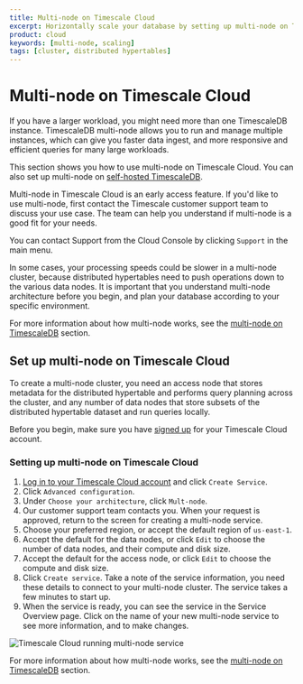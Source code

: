 ```yaml
---
title: Multi-node on Timescale Cloud
excerpt: Horizontally scale your database by setting up multi-node on Timescale Cloud
product: cloud
keywords: [multi-node, scaling]
tags: [cluster, distributed hypertables]
---
```


# Multi-node on Timescale Cloud

If you have a larger workload, you might need more than one TimescaleDB
instance. TimescaleDB multi-node allows you to run and manage multiple
instances, which can give you faster data ingest, and more responsive and
efficient queries for many large workloads.

This section shows you how to use multi-node on Timescale Cloud. You can also
set up multi-node on [self-hosted TimescaleDB][multinode-timescaledb].

<highlight type="important">
Multi-node in Timescale Cloud is an early access feature. If you'd like to use
multi-node, first contact the Timescale customer support team to discuss your
use case. The team can help you understand if multi-node is a good fit for your
needs.

You can contact Support from the Cloud Console by clicking `Support` in the main
menu.
</highlight>

<highlight type="important">
In some cases, your processing speeds could be slower in a multi-node cluster,
because distributed hypertables need to push operations down to the various data
nodes. It is important that you understand multi-node architecture before you
begin, and plan your database according to your specific environment.
</highlight>

For more information about how multi-node works, see the
[multi-node on TimescaleDB][multinode-timescaledb] section.

## Set up multi-node on Timescale Cloud

To create a multi-node cluster, you need an access node that stores metadata
for the distributed hypertable and performs query planning across the cluster,
and any number of data nodes that store subsets of the distributed hypertable
dataset and run queries locally.

Before you begin, make sure you have [signed up][cloud-signup] for your
Timescale Cloud account.

<procedure>

### Setting up multi-node on Timescale Cloud

1.  [Log in to your Timescale Cloud account][cloud-login] and click `Create
    Service`.
1.  Click `Advanced configuration`.
1.  Under `Choose your architecture`, click `Mult-node`.
1.  Our customer support team contacts you. When your request is approved,
    return to the screen for creating a multi-node service.
1.  Choose your preferred region, or accept the default region of `us-east-1`.
1.  Accept the default for the data nodes, or click `Edit` to choose the number
    of data nodes, and their compute and disk size.
1.  Accept the default for the access node, or click `Edit` to choose the
    compute and disk size.
1.  Click `Create service`. Take a note of the service information, you need
    these details to connect to your multi-node cluster. The service takes a few
    minutes to start up.
1.  When the service is ready, you can see the service in the Service Overview
    page. Click on the name of your new multi-node service to see more
    information, and to make changes.

<img class="main-content__illustration"
src="https://s3.amazonaws.com/assets.timescale.com/docs/images/tsc-running-service-multinode.png"
alt="Timescale Cloud running multi-node service"/>

</procedure>

For more information about how multi-node works, see the
[multi-node on TimescaleDB][multinode-timescaledb] section.

[cloud-login]: https://console.cloud.timescale.com/
[cloud-signup]: https://www.timescale.com/timescale-signup
[multinode-timescaledb]: /timescaledb/:currentVersion:/how-to-guides/multinode-timescaledb/
